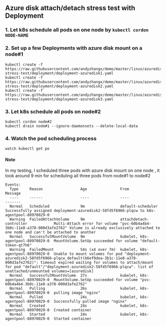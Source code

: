 ## Azure disk attach/detach stress test with Deployment

### 1. Let k8s schedule all pods on one node by `kubectl cordon NODE-NAME`

### 2. Set up a few Deployments with azure disk mount on a node#1
```
kubectl create -f https://raw.githubusercontent.com/andyzhangx/demo/master/linux/azuredisk/attach-stress-test/deployment/deployment-azuredisk1.yaml
kubectl create -f https://raw.githubusercontent.com/andyzhangx/demo/master/linux/azuredisk/attach-stress-test/deployment/deployment-azuredisk2.yaml
kubectl create -f https://raw.githubusercontent.com/andyzhangx/demo/master/linux/azuredisk/attach-stress-test/deployment/deployment-azuredisk3.yaml
```

### 3. Let k8s schedule all pods on node#2
```
kubectl cordon node#2
kubectl drain node#1 --ignore-daemonsets --delete-local-data
```

### 4. Watch the pod scheduling process
```
watch kubectl get po
```

#### Note
In my testing, I scheduled three pods with azure disk mount on one node , it took around 9 min for scheduling all three pods from node#1 to node#2
```
Events:
  Type     Reason                 Age               From                               Message
  ----     ------                 ----              ----                               -------
  Normal   Scheduled              9m                default-scheduler                  Successfully assigned deployment-azuredisk2-58fd5f6966-plqcw to k8s-agentpool-88970029-0
  Warning  FailedAttachVolume     9m                attachdetach-controller            Multi-Attach error for volume "pvc-60b4a4b4-3b0c-11e8-a378-000d3afe2762" Volume is already exclusively attached to one node and can't be attached to another
  Normal   SuccessfulMountVolume  9m                kubelet, k8s-agentpool-88970029-0  MountVolume.SetUp succeeded for volume "default-token-qt7h6"
  Warning  FailedMount            54s (x4 over 7m)  kubelet, k8s-agentpool-88970029-0  Unable to mount volumes for pod "deployment-azuredisk2-58fd5f6966-plqcw_default(b6ef9dea-3b1c-11e8-a378-000d3afe2762)": timeout expired waiting for volumes to attach/mount for pod "default"/"deployment-azuredisk2-58fd5f6966-plqcw". list of unattached/unmounted volumes=[azuredisk]
  Normal   SuccessfulMountVolume  27s               kubelet, k8s-agentpool-88970029-0  MountVolume.SetUp succeeded for volume "pvc-60b4a4b4-3b0c-11e8-a378-000d3afe2762"
  Normal   Pulling                26s               kubelet, k8s-agentpool-88970029-0  pulling image "nginx"
  Normal   Pulled                 24s               kubelet, k8s-agentpool-88970029-0  Successfully pulled image "nginx"
  Normal   Created                24s               kubelet, k8s-agentpool-88970029-0  Created container
  Normal   Started                24s               kubelet, k8s-agentpool-88970029-0  Started container
```
